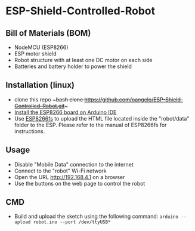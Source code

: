 # ESP-Shield-Controlled-Robot

## Bill of Materials (BOM)

* NodeMCU (ESP8266)
* ESP motor shield
* Robot structure with at least one DC motor on each side
* Batteries and battery holder to power the shield

## Installation (linux)

* clone this repo ~~~bash clone https://github.com/oangelo/ESP-Shield-Controlled-Robot.git~~~ 
* [Install the ESP8266 board on Arduino IDE](https://github.com/esp8266/Arduino)
* Use [ESP8266fs](https://github.com/esp8266/arduino-esp8266fs-plugin) to upload the HTML file located inside the "robot/data" folder to the ESP. Please refer to the manual of ESP8266fs for instructions.

## Usage

* Disable "Mobile Data" connection to the internet
* Connect to the "robot" Wi-Fi network
* Open the URL http://192.168.4.1 on a browser
* Use the buttons on the web page to control the robot

## CMD 

* Build and upload the sketch using the following command: `arduino --upload robot.ino --port /dev/ttyUSB*`
